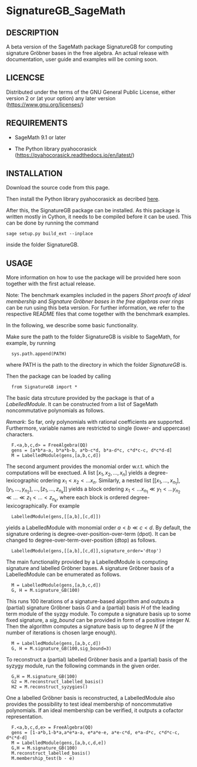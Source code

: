 # SignatureGB_SageMath

## DESCRIPTION

A beta version of the SageMath package SignatureGB for computing signature Gröbner bases in the free algebra.
An actual release with documentation, user guide and examples will be coming soon.

## LICENCSE

Distributed under the terms of the GNU General Public License, either version 2 or (at your option) any later version (https://www.gnu.org/licenses/)

## REQUIREMENTS

- SageMath 9.1 or later

- The Python library pyahocorasick (https://pyahocorasick.readthedocs.io/en/latest/)

## INSTALLATION

Download the source code from this page.

Then install the Python library pyahocorasick as decribed [here](https://pyahocorasick.readthedocs.io/en/latest/).

After this, the SignatureGB package can be installed. As this package is written mostly in Cython,
it needs to be compiled before it can be used. This can be done by running the command
```
sage setup.py build_ext --inplace
```
inside the folder SignatureGB.

## USAGE

More information on how to use the package will be provided here soon together with the first actual release.

Note: The benchmark examples included in the papers *Short proofs of ideal membership* and *Signature Gröbner bases in the free algebras over rings* can be run using this beta version. For further information, we refer to the respective README files that come together with the benchmark examples.

In the following, we describe some basic functionality.

Make sure the path to the folder SignatureGB is visible to SageMath, for example, by running
```
  sys.path.append(PATH)
```
where PATH is the path to the directory in which the folder *SignatureGB* is.

Then the package can be loaded by calling
```
  from SignatureGB import *
```
The basic data strcuture provided by the package is that of a *LabelledModule*.
It can be constructed from a list of SageMath noncommutative polynomials as follows.

*Remark*: So far, only polynomials with rational coefficients are supported.
Furthermore, variable names are restricted to single (lower- and uppercase) characters.

```
  F.<a,b,c,d> = FreeAlgebra(QQ)
  gens = [a*b*a-a, b*a*b-b, a*b-c*d, b*a-d*c, c*d*c-c, d*c*d-d]
  M = LabelledModule(gens,[a,b,c,d])
```
The second argument provides the monomial order w.r.t. which the computations will be exectued.
A list $[x_1,x_2,\dots, x_n]$ yields a degree-lexicographic ordering $x_1 < x_2 < \dots x_n$.
Similarly, a nested list $[[x_1,\dots,x_{n_1}],[y_1,\dots,y_{n_2}],\dots,[z_1,\dots,z_{n_k}]]$ yields a block ordering
$x_1 < \dots x_{n_1} \ll y_1 < \dots y_{n_2} \ll \dots \ll z_1 < \dots < z_{n_k}$, where each block is ordered degree-lexicographically.
For example
```
  LabelledModule(gens,[[a,b],[c,d]])
```
yields a LabelledModule with monomial order $a < b \ll c < d$.
By default, the signature ordering is degree-over-position-over-term (dpot).
It can be changed to degree-over-term-over-position (dtop) as follows.
```
  LabelledModule(gens,[[a,b],[c,d]],signature_order='dtop')
```

The main functionality provided by a LabelledModule is computing signature and labelled Gröbner bases.
A signature Gröbner basis of a LabelledModule can be enumerated as follows.
```
  M = LabelledModule(gens,[a,b,c,d])
  G, H = M.signature_GB(100)
```
This runs 100 iterations of a signature-based algorithm and outputs a (partial) signature Gröbner basis *G* and a (partial) basis *H* of the leading term module of the syzgy module.
To compute a signature basis up to some fixed signature, a *sig_bound* can be provided in form of a positive integer $N$.
Then the algorithm computes a signature basis up to degree $N$ (if the number of iterations is chosen large enough).

```
  M = LabelledModule(gens,[a,b,c,d])
  G, H = M.signature_GB(100,sig_bound=3)
```
To reconstruct a (partial) labelled Gröbner basis and a (partial) basis of the syzygy module, run the following commands in the given order.

```
  G,H = M.signature_GB(100)
  G2 = M.reconstruct_labelled_basis()
  H2 = M.reconstruct_syzygies()
```

One a labelled Gröbner basis is reconstructed, a LabelledModule also provides the possibility to test ideal membership of noncommutative polynomials.
If an ideal membership can be verified, it outputs a cofactor representation.
```
  F.<a,b,c,d,e> = FreeAlgebra(QQ)
  gens = [1-a*b,1-b*a,a*e*a-a, e*a*e-e, a*e-c*d, e*a-d*c, c*d*c-c, d*c*d-d]
  M = LabelledModule(gens,[a,b,c,d,e])
  G,H = M.signature_GB(100)
  M.reconstruct_labelled_basis()
  M.membership_test(b - e)
```

